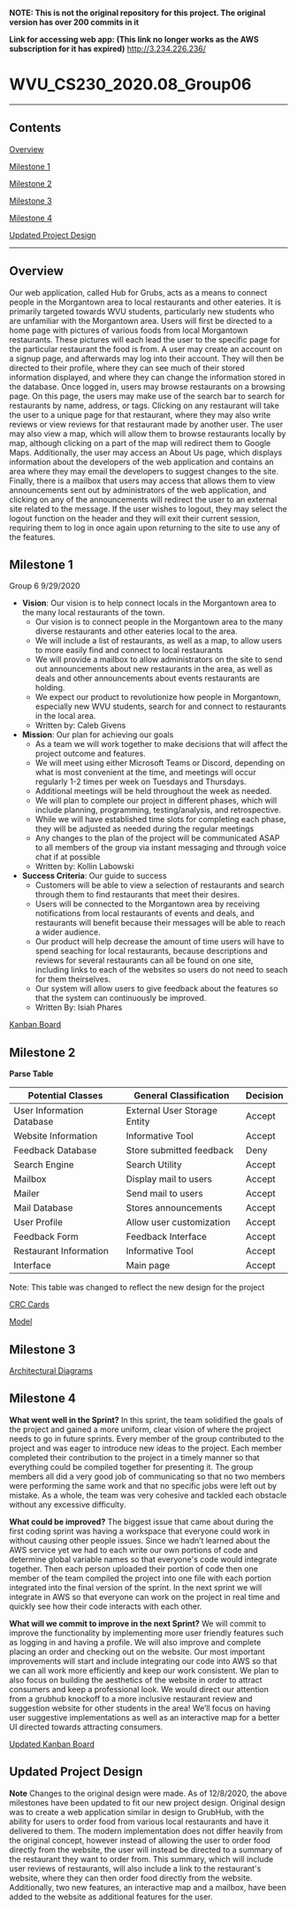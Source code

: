 **NOTE: This is not the original repository for this project. The original version has over 200 commits in it**

**Link for accessing web app: (This link no longer works as the AWS subscription for it has expired)** http://3.234.226.236/

# WVU_CS230_2020.08_Group06
---

## Contents
[Overview](#Overview)

[Milestone 1](#Milestone-1)

[Milestone 2](#Milestone-2)

[Milestone 3](#Milestone-3)

[Milestone 4](#Milestone-4)

[Updated Project Design](#Updated-Project-Design)

---

## Overview

   Our web application, called Hub for Grubs, acts as a means to connect people in the Morgantown area to local restaurants and other eateries. It is primarily targeted towards WVU students, particularly new students who are unfamiliar with the Morgantown area. Users will first be directed to a home page with pictures of various foods from local Morgantown restaurants. These pictures will each lead the user to the specific page for the particular restaurant the food is from. A user may create an account on a signup page, and afterwards may log into their account. They will then be directed to their profile, where they can see much of their stored information displayed, and where they can change the information stored in the database. Once logged in, users may browse restaurants on a browsing page. On this page, the users may make use of the search bar to search for restaurants by name, address, or tags. Clicking on any restaurant will take the user to a unique page for that restaurant, where they may also write reviews or view reviews for that restaurant made by another user. The user may also view a map, which will allow them to browse restaurants locally by map, although clicking on a part of the map will redirect them to Google Maps. Additionally, the user may access an About Us page, which displays information about the developers of the web application and contains an area where they may email the developers to suggest changes to the site. Finally, there is a mailbox that users may access that allows them to view announcements sent out by administrators of the web application, and clicking on any of the announcements will redirect the user to an external site related to the message. If the user wishes to logout, they may select the logout function on the header and they will exit their current session, requiring them to log in once again upon returning to the site to use any of the features.

## Milestone 1

Group 6
9/29/2020

* **Vision**: Our vision is to help connect locals in the Morgantown area to the many local restaurants of the town.
    * Our vision is to connect people in the Morgantown area to the many diverse restaurants and other eateries local to the area.
    * We will include a list of restaurants, as well as a map, to allow users to more easily find and connect to local restaurants
    * We will provide a mailbox to allow administrators on the site to send out announcements about new restaurants in the area, as well as deals and other announcements about events restaurants are holding.
    * We expect our product to revolutionize how people in Morgantown, especially new WVU students, search for and connect to restaurants in the local area.
    * Written by: Caleb Givens
* **Mission**:  Our plan for achieving our goals 
    * As a team we will work together to make decisions that will affect the project outcome and features.
    * We will meet using either Microsoft Teams or Discord, depending on what is most convenient at the time, and meetings will occur regularly 1-2 times per week on Tuesdays and Thursdays.
    * Additional meetings will be held throughout the week as needed. 
    * We will plan to complete our project in different phases, which will include planning, programming, testing/analysis, and retrospective.
    * While we will have established time slots for completing each phase, they will be adjusted as needed during the regular meetings
    * Any changes to the plan of the project will be communicated ASAP to all members of the group via instant messaging and through voice chat if at possible
    * Written by: Kollin Labowski
* **Success Criteria**: Our guide to success
    * Customers will be able to view a selection of restaurants and search through them to find restaurants that meet their desires.
    * Users will be connected to the Morgantown area by receiving notifications from local restaurants of events and deals, and restaurants will benefit because their messages will be able to reach a wider audience.
    * Our product will help decrease the amount of time users will have to spend seaching for local restaurants, because descriptions and reviews for several restaurants can all be found on one site, including links to each of the websites so users do not need to seach for them theirselves.
    * Our system will allow users to give feedback about the features so that the system can continuously be improved.
    * Written By: Isiah Phares


[Kanban Board](https://trello.com/b/iTm2PHUH/kanban-template)

## Milestone 2
**Parse Table**

**Potential Classes**      | **General Classification**    | **Decision** 
-------------------------- | ----------------------------- | ------------
 User Information Database | External User Storage Entity  | Accept 
 Website Information       | Informative Tool              | Accept 
 Feedback Database         | Store submitted feedback      | Deny  
 Search Engine             | Search Utility                | Accept 
 Mailbox                   | Display mail to users         | Accept 
 Mailer                    | Send mail to users            | Accept 
 Mail Database             | Stores announcements          | Accept 
 User Profile              | Allow user customization      | Accept
 Feedback Form             | Feedback Interface            | Accept 
 Restaurant Information    | Informative Tool              | Accept 
 Interface                 | Main page                     | Accept 
 
 Note: This table was changed to reflect the new design for the project


[CRC Cards](https://drive.google.com/drive/folders/15DeODdncCf0xyjrnx8pDSD5Snbk6l3dn?usp=sharing)

[Model](https://drive.google.com/file/d/1gnvfxYiahQE-6Nj5kYfjbq6RofF9amyN/view?usp=sharing)

## Milestone 3
[Architectural Diagrams](https://drive.google.com/drive/folders/1aufDgRJy3f4BRMJqZxazb-1kT8D_TVqj?usp=sharing)

## Milestone 4
**What went well in the Sprint?**
In this sprint, the team solidified the goals of the project and gained a more uniform, clear vision of where the project needs to go in future sprints. Every member of the group contributed to the project and was eager to introduce new ideas to the project. Each member completed their contribution to the project in a timely manner so that everything could be compiled together for presenting it. The group members all did a very good job of communicating so that no two members were performing the same work and that no specific jobs were left out by mistake. As a whole, the team was very cohesive and tackled each obstacle without any excessive difficulty.

**What could be improved?**
The biggest issue that came about during the first coding sprint was having a workspace that everyone could work in without causing other people issues. Since we hadn’t learned about the AWS service yet we had to each write our own portions of code and determine global variable names so that everyone's code would integrate together. Then each person uploaded their portion of code then one member of the team compiled the project into one file with each portion integrated into the final version of the sprint. In the next sprint we will integrate in AWS so that everyone can work on the project in real time and quickly see how their code interacts with each other.

**What will we commit to improve in the next Sprint?**
We will commit to improve the functionality by implementing more user friendly features such as logging in and having a profile. We will also improve and complete placing an order and checking out on the website. Our most important improvements will start and include integrating our code into AWS so that we can all work more efficiently and keep our work consistent. We plan to also focus on building the aesthetics of the website in order to attract consumers and keep a professional look. We would direct our attention from a grubhub knockoff to a more inclusive restaurant review and suggestion website for other students in the area! We’ll focus on having user suggestive implementations as well as an interactive map for a better UI directed towards attracting consumers. 

[Updated Kanban Board](https://trello.com/b/iTm2PHUH/kanban-template)

## Updated Project Design
**Note**
Changes to the original design were made. As of 12/8/2020, the above milestones have been updated to fit our new project design. Original design was to create a web application similar in design to GrubHub, with the ability for users to order food from various local restaurants and have it delivered to them. The modern implementation does not differ heavily from the original concept, however instead of allowing the user to order food directly from the website, the user will instead be directed to a summary of the restaurant they want to order from. This summary, which will include user reviews of restaurants, will also include a link to the restaurant's website, where they can then order food directly from the website. Additionally, two new features, an interactive map and a mailbox, have been added to the website as additional features for the user.
